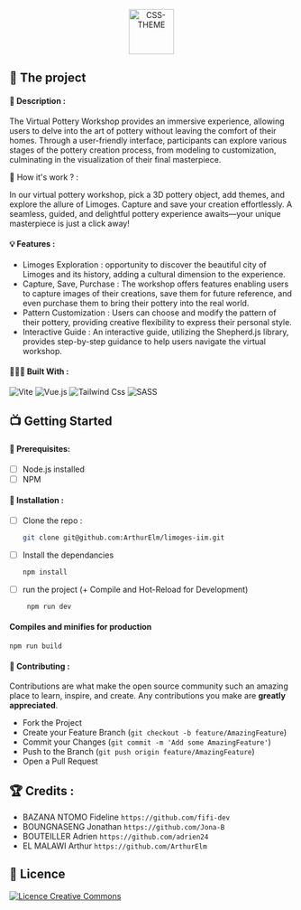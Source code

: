 <p align='center'> <a href="https://css-theme.netlify.app/"><img width="80" src="https://i.ibb.co/DwFc9yJ/logo.png" alt="CSS-THEME" border="0"></a></p>

## 💼 The project

#### 📝 Description :

The Virtual Pottery Workshop provides an immersive experience, allowing users to delve into the art of pottery without leaving the comfort of their homes. Through a user-friendly interface, participants can explore various stages of the pottery creation process, from modeling to customization, culminating in the visualization of their final masterpiece.

🤔 How it's work ? : 

In our virtual pottery workshop, pick a 3D pottery object, add themes, and explore the allure of Limoges. Capture and save your creation effortlessly. A seamless, guided, and delightful pottery experience awaits—your unique masterpiece is just a click away!

#### 💡 Features :

- Limoges Exploration : opportunity to discover the beautiful city of Limoges and its history, adding a cultural dimension to the experience.
- Capture, Save, Purchase : The workshop offers features enabling users to capture images of their creations, save them for future reference, and even purchase them to bring their pottery into the real world.
- Pattern Customization : Users can choose and modify the pattern of their pottery, providing creative flexibility to express their personal style.
- Interactive Guide : An interactive guide, utilizing the Shepherd.js library, provides step-by-step guidance to help users navigate the virtual workshop.
  
#### 👩🏾‍💻 Built With :

![Vite](https://img.shields.io/badge/vite-%23646CFF.svg?style=for-the-badge&logo=vite&logoColor=white)
![Vue.js](https://img.shields.io/badge/Vue.js-35495E?style=for-the-badge&logo=vue.js&logoColor=4FC08D)
![Tailwind Css](https://img.shields.io/badge/Tailwind_CSS-38B2AC?style=for-the-badge&logo=tailwind-css&logoColor=white)
![SASS](https://img.shields.io/badge/Sass-CC6699?style=for-the-badge&logo=sass&logoColor=white)

## 📺 Getting Started

#### 🔐 Prerequisites:

- [ ] Node.js installed
- [ ] NPM

#### 💾 Installation :

- [ ] Clone the repo :

  ```sh
  git clone git@github.com:ArthurElm/limoges-iim.git
  ```

- [ ] Install the dependancies

   ```sh
   npm install
   ```
  
- [ ] run the project (+ Compile and Hot-Reload for Development)

  ```sh
   npm run dev
  ```

#### Compiles and minifies for production
```
npm run build
```

#### 🤝 Contributing :

Contributions are what make the open source community such an amazing place to learn, inspire, and create. Any contributions you make are **greatly appreciated**.

- Fork the Project
- Create your Feature Branch (`git checkout -b feature/AmazingFeature`)
- Commit your Changes (`git commit -m 'Add some AmazingFeature'`)
- Push to the Branch (`git push origin feature/AmazingFeature`)
- Open a Pull Request

## 🏆 Credits :

- BAZANA NTOMO Fideline `https://github.com/fifi-dev`
- BOUNGNASENG Jonathan `https://github.com/Jona-B`
- BOUTEILLER Adrien `https://github.com/adrien24`
- EL MALAWI Arthur `https://github.com/ArthurElm`

## 📜 Licence

 <a align="center"  rel="license" href="http://creativecommons.org/licenses/by-nc/4.0/"><img alt="Licence Creative Commons" style="border-width:0" src="https://i.creativecommons.org/l/by-nc/4.0/88x31.png" /></a>
